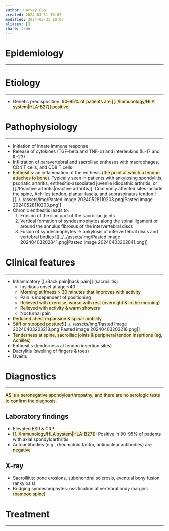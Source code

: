 ```yaml
---
author: Harvey Guo
created: 2024-03-31 10:07
modified: 2024-03-31 10:07
aliases: []
share: true
---
```

# Epidemiology
---


# Etiology
---
- Genetic predisposition: <span style="background:rgba(240, 200, 0, 0.2)">90–95% of patients are [[../Immunology/HLA system|HLA-B27]] positive.</span>

# Pathophysiology
---
- Initiation of innate immune response
- Release of cytokines (TGF-beta and TNF-α) and interleukins (IL-17 and IL-23)
- Infiltration of paravertebral and sacroiliac entheses with macrophages, CD4 T cells, and CD8 T cells
- <span style="background:rgba(240, 200, 0, 0.2)">Enthesitis</span>: an inflammation of the enthesis (<span style="background:rgba(240, 200, 0, 0.2)">the point at which a tendon attaches to bone</span>). Typically seen in patients with ankylosing spondylitis, psoriatic arthritis, enthesitis-associated juvenile idiopathic arthritis, or [[./Reactive arthritis|reactive arthritis]]. Commonly affected sites include the spine, Achilles tendon, plantar fascia, and supraspinatus tendon.![[../../assets/img/Pasted image 20240528110203.png|Pasted image 20240528110203.png]]
- Chronic enthesitis leads to: 
	1. Erosion of the iliac part of the sacroiliac joints 
	2. Vertical formation of syndesmophytes along the spinal ligament or around the annulus fibrosus of the intervertebral discs
	3. Fusion of syndesmophytes → ankylosis of intervertebral discs and vertebral bodies ![[../../assets/img/Pasted image 20240403202841.png|Pasted image 20240403202841.png]]

# Clinical features
---
- Inflammatory [[./Back pain|back pain]] (sacroiliitis)
	- Insidious onset at age <40
	- <span style="background:rgba(240, 200, 0, 0.2)">Morning stiffness > 30 minutes that improves with activity</span>
	- Pain is independent of positioning
	- <span style="background:rgba(240, 200, 0, 0.2)">Relieved with exercise, worse with rest (overnight & in the morning)</span>
	- <span style="background:rgba(240, 200, 0, 0.2)">Relieved with activity & warm showers</span>
	- Nocturnal pain
- <span style="background:rgba(240, 200, 0, 0.2)">Reduced chest expansion & spinal mobility</span>
- <span style="background:rgba(240, 200, 0, 0.2)">Stiff or stooped posture</span>![[../../assets/img/Pasted image 20240403203218.png|Pasted image 20240403203218.png]]
- <span style="background:rgba(240, 200, 0, 0.2)">Tenderness at spine, sacroiliac joints & peripheral tendon insertions (eg, Achilles)</span>
- Enthesitis (tenderness at tendon insertion sites)
- Dactylitis (swelling of fingers & toes)
- Uveitis

# Diagnostics
---
<span style="background:rgba(240, 200, 0, 0.2)">AS is a seronegative spondyloarthropathy, and there are no serologic tests to confirm the diagnosis.</span>
## Laboratory findings
- Elevated ESR & CRP
- <span style="background:rgba(240, 200, 0, 0.2)">[[../Immunology/HLA system|HLA-B27]]</span>: Positive in 90–95% of patients with axial spondyloarthritis
- Autoantibodies (e.g., rheumatoid factor, antinuclear antibodies) are <span style="background:rgba(240, 200, 0, 0.2)">negative</span>
## X-ray
- Sacroiliitis: bone erosions, subchondral sclerosis, eventual bony fusion (ankylosis)
- Bridging syndesmophytes: ossification at vertebral body margins <span style="background:rgba(240, 200, 0, 0.2)">(bamboo spine)</span>

# Treatment
---

